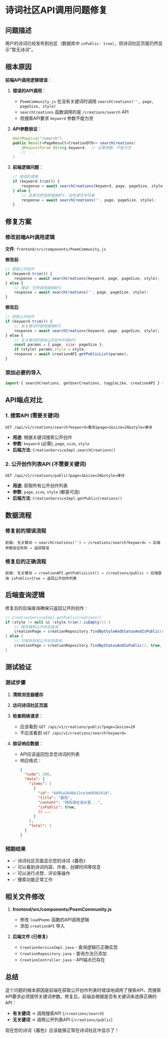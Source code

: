 # 诗词社区API调用问题修复

## 问题描述

用户的诗词已经发布到社区（数据库中 `isPublic: true`），但诗词社区页面仍然显示"暂无诗词"。

## 根本原因

**前端API调用逻辑错误**：

1. **错误的API调用**：
   - `PoemCommunity.js` 在没有关键词时调用 `searchCreations('', page, pageSize, style)`
   - `searchCreations` 函数调用的是 `/creations/search` API
   - 但搜索API要求 `keyword` 参数不能为空

2. **API参数验证**：
   ```java
   @GetMapping("/search")
   public Result<PageResult<CreationDTO>> searchCreations(
       @RequestParam String keyword,  // 必需参数，不能为空
       // ...
   )
   ```

3. **前端逻辑问题**：
   ```javascript
   // 错误的逻辑
   if (keyword.trim()) {
       response = await searchCreations(keyword, page, pageSize, style);
   } else {
       // 这里仍然调用搜索API，但传递空字符串
       response = await searchCreations('', page, pageSize, style);
   }
   ```

## 修复方案

### 修改前端API调用逻辑

**文件**: `frontend/src/components/PoemCommunity.js`

**修改前**:
```javascript
// 获取公开创作
if (keyword.trim()) {
    response = await searchCreations(keyword, page, pageSize, style);
} else {
    // 错误：仍然调用搜索API
    response = await searchCreations('', page, pageSize, style);
}
```

**修改后**:
```javascript
// 获取公开创作
if (keyword.trim()) {
    // 有关键词时使用搜索API
    response = await searchCreations(keyword, page, pageSize, style);
} else {
    // 无关键词时使用公开创作列表API
    const params = { page, size: pageSize };
    if (style) params.style = style;
    response = await creationAPI.getPublicList(params);
}
```

### 添加必要的导入

```javascript
import { searchCreations, getUserCreations, toggleLike, creationAPI } from '../utils/api';
```

## API端点对比

### 1. 搜索API (需要关键词)
```
GET /api/v1/creations/search?keyword=春天&page=1&size=20&style=律诗
```
- **用途**: 根据关键词搜索公开创作
- **参数**: `keyword` (必需), `page`, `size`, `style`
- **后端方法**: `CreationServiceImpl.searchCreations()`

### 2. 公开创作列表API (不需要关键词)
```
GET /api/v1/creations/public?page=1&size=20&style=律诗
```
- **用途**: 获取所有公开创作列表
- **参数**: `page`, `size`, `style` (都是可选)
- **后端方法**: `CreationServiceImpl.getPublicCreations()`

## 数据流程

### 修复前的错误流程
```
前端: 无关键词 → searchCreations('') → /creations/search?keyword= → 后端参数验证失败 → 返回错误
```

### 修复后的正确流程
```
前端: 无关键词 → creationAPI.getPublicList() → /creations/public → 后端查询 isPublic=true → 返回公开创作列表
```

## 后端查询逻辑

修复后的后端查询确保只返回公开的创作：

```java
// CreationServiceImpl.getPublicCreations()
if (style != null && !style.trim().isEmpty()) {
    // 按风格和公开状态查询
    creationPage = creationRepository.findByStyleAndStatusAndIsPublic(style, 1, true, pageable);
} else {
    // 只按状态和公开状态查询
    creationPage = creationRepository.findByStatusAndIsPublic(1, true, pageable);
}
```

## 测试验证

### 测试步骤

1. **清除浏览器缓存**
2. **访问诗词社区页面**
3. **检查网络请求**：
   - 应该看到 `GET /api/v1/creations/public?page=1&size=20`
   - 不应该看到 `GET /api/v1/creations/search?keyword=`

4. **验证响应数据**：
   - API应该返回包含您诗词的列表
   - 响应格式：
     ```json
     {
       "code": 200,
       "data": {
         "items": [
           {
             "id": "6895a16d8e12ce3e60382410",
             "title": "暮色",
             "content": "残阳浸在溪水里...",
             "isPublic": true,
             // ...
           }
         ],
         "total": 1
       }
     }
     ```

### 预期结果

- ✅ 诗词社区页面显示您的诗词《暮色》
- ✅ 可以看到诗词内容、作者、创建时间等信息
- ✅ 可以进行点赞、评论等操作
- ✅ 搜索功能正常工作

## 相关文件修改

1. **frontend/src/components/PoemCommunity.js**
   - 修改 `loadPoems` 函数的API调用逻辑
   - 添加 `creationAPI` 导入

2. **后端文件 (已修复)**
   - `CreationServiceImpl.java` - 查询逻辑已正确实现
   - `CreationRepository.java` - 查询方法已添加
   - `CreationController.java` - API端点已存在

## 总结

这个问题的根本原因是前端在获取公开创作列表时错误地调用了搜索API，而搜索API要求必须提供关键词参数。修复后，前端会根据是否有关键词来选择正确的API：

- **有关键词** → 调用搜索API (`/creations/search`)
- **无关键词** → 调用公开列表API (`/creations/public`)

现在您的诗词《暮色》应该能够正常在诗词社区中显示了！
